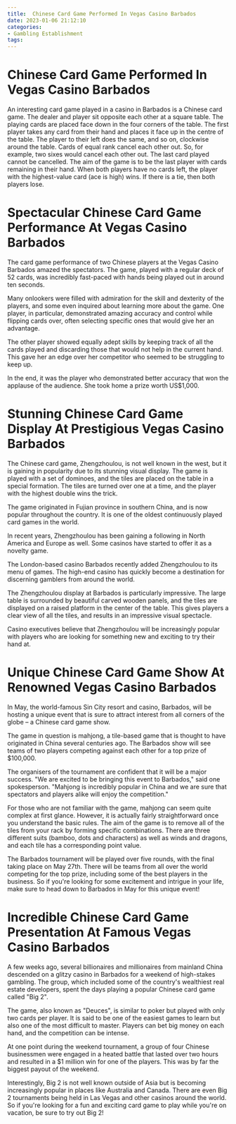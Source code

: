 ```yaml
---
title:  Chinese Card Game Performed In Vegas Casino Barbados  
date: 2023-01-06 21:12:10
categories:
- Gambling Establishment
tags:
---
```



#   Chinese Card Game Performed In Vegas Casino Barbados  

An interesting card game played in a casino in Barbados is a Chinese card game. The dealer and player sit opposite each other at a square table. The playing cards are placed face down in the four corners of the table. 
The first player takes any card from their hand and places it face up in the centre of the table. The player to their left does the same, and so on, clockwise around the table. Cards of equal rank cancel each other out. So, for example, two sixes would cancel each other out. The last card played cannot be cancelled. The aim of the game is to be the last player with cards remaining in their hand. When both players have no cards left, the player with the highest-value card (ace is high) wins. If there is a tie, then both players lose.

#   Spectacular Chinese Card Game Performance At Vegas Casino Barbados  

The card game performance of two Chinese players at the Vegas Casino Barbados amazed the spectators. The game, played with a regular deck of 52 cards, was incredibly fast-paced with hands being played out in around ten seconds. 

Many onlookers were filled with admiration for the skill and dexterity of the players, and some even inquired about learning more about the game. One player, in particular, demonstrated amazing accuracy and control while flipping cards over, often selecting specific ones that would give her an advantage. 

The other player showed equally adept skills by keeping track of all the cards played and discarding those that would not help in the current hand. This gave her an edge over her competitor who seemed to be struggling to keep up. 

In the end, it was the player who demonstrated better accuracy that won the applause of the audience. She took home a prize worth US$1,000.

#   Stunning Chinese Card Game Display At Prestigious Vegas Casino Barbados  

The Chinese card game, Zhengzhoulou, is not well known in the west, but it is gaining in popularity due to its stunning visual display. The game is played with a set of dominoes, and the tiles are placed on the table in a special formation. The tiles are turned over one at a time, and the player with the highest double wins the trick.

The game originated in Fujian province in southern China, and is now popular throughout the country. It is one of the oldest continuously played card games in the world.

In recent years, Zhengzhoulou has been gaining a following in North America and Europe as well. Some casinos have started to offer it as a novelty game.

The London-based casino Barbados recently added Zhengzhoulou to its menu of games. The high-end casino has quickly become a destination for discerning gamblers from around the world.

The Zhengzhoulou display at Barbados is particularly impressive. The large table is surrounded by beautiful carved wooden panels, and the tiles are displayed on a raised platform in the center of the table. This gives players a clear view of all the tiles, and results in an impressive visual spectacle.

Casino executives believe that Zhengzhoulou will be increasingly popular with players who are looking for something new and exciting to try their hand at.

#  Unique Chinese Card Game Show At Renowned Vegas Casino Barbados 

In May, the world-famous Sin City resort and casino, Barbados, will be hosting a unique event that is sure to attract interest from all corners of the globe – a Chinese card game show.

The game in question is mahjong, a tile-based game that is thought to have originated in China several centuries ago. The Barbados show will see teams of two players competing against each other for a top prize of $100,000.

The organisers of the tournament are confident that it will be a major success. "We are excited to be bringing this event to Barbados," said one spokesperson. "Mahjong is incredibly popular in China and we are sure that spectators and players alike will enjoy the competition."

For those who are not familiar with the game, mahjong can seem quite complex at first glance. However, it is actually fairly straightforward once you understand the basic rules. The aim of the game is to remove all of the tiles from your rack by forming specific combinations. There are three different suits (bamboo, dots and characters) as well as winds and dragons, and each tile has a corresponding point value.

The Barbados tournament will be played over five rounds, with the final taking place on May 27th. There will be teams from all over the world competing for the top prize, including some of the best players in the business. So if you're looking for some excitement and intrigue in your life, make sure to head down to Barbados in May for this unique event!

#  Incredible Chinese Card Game Presentation At Famous Vegas Casino Barbados

A few weeks ago, several billionaires and millionaires from mainland China descended on a glitzy casino in Barbados for a weekend of high-stakes gambling. The group, which included some of the country's wealthiest real estate developers, spent the days playing a popular Chinese card game called "Big 2".

The game, also known as "Deuces", is similar to poker but played with only two cards per player. It is said to be one of the easiest games to learn but also one of the most difficult to master. Players can bet big money on each hand, and the competition can be intense.

At one point during the weekend tournament, a group of four Chinese businessmen were engaged in a heated battle that lasted over two hours and resulted in a $1 million win for one of the players. This was by far the biggest payout of the weekend.

Interestingly, Big 2 is not well known outside of Asia but is becoming increasingly popular in places like Australia and Canada. There are even Big 2 tournaments being held in Las Vegas and other casinos around the world. So if you're looking for a fun and exciting card game to play while you're on vacation, be sure to try out Big 2!